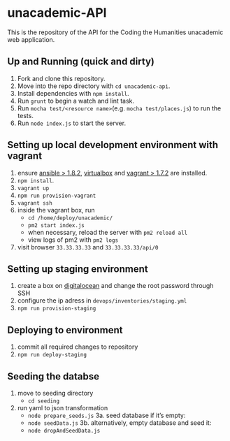 # unacademic-API

This is the repository of the API for the Coding the Humanities unacademic web application.

## Up and Running (quick and dirty)

1. Fork and clone this repository.
2. Move into the repo directory with `cd unacademic-api`.
3. Install dependencies with `npm install`.
4. Run `grunt` to begin a watch and lint task.
5. Run `mocha test/<resource name>`(e.g. `mocha test/places.js`)   to run the tests.
5. Run `node index.js` to start the server.

## Setting up local development environment with vagrant
1. ensure [ansible > 1.8.2](http://docs.ansible.com/intro_installation.html), [virtualbox](https://www.virtualbox.org/wiki/Downloads) and [vagrant > 1.7.2](https://www.vagrantup.com/downloads.html) are installed.
2. `npm install`.
3. `vagrant up`
4. `npm run provision-vagrant`
5. `vagrant ssh`
6. inside the vagrant box, run
    - `cd /home/deploy/unacademic/`
    - `pm2 start index.js`
    - when necessary, reload the server with `pm2 reload all`
    - view logs of pm2 with `pm2 logs`
7. visit browser `33.33.33.33` and `33.33.33.33/api/0`

## Setting up staging environment
1. create a box on [digitalocean](digitalocean.com) and change the root password through SSH
2. configure the ip adress in `devops/inventories/staging.yml`
3. `npm run provision-staging`

## Deploying to environment
1. commit all required changes to repository
2. `npm run deploy-staging`

## Seeding the databse
1. move to seeding directory
	- `cd seeding`
2. run yaml to json transformation
	- `node prepare_seeds.js`
3a. seed database if it’s empty:
	- `node seedData.js`
3b. alternatively, empty database and seed it:
	- `node dropAndSeedData.js`

